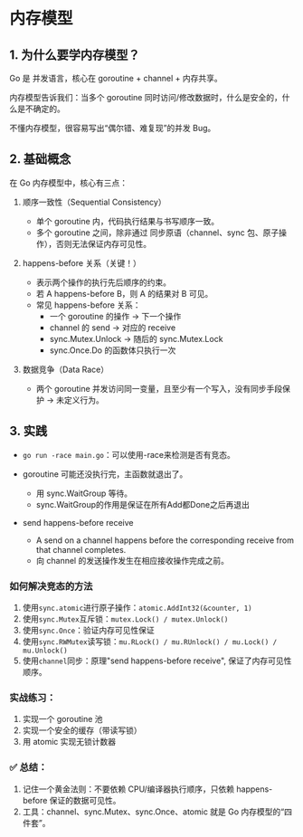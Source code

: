 # 内存模型
## 1. 为什么要学内存模型？
Go 是 并发语言，核心在 goroutine + channel + 内存共享。

内存模型告诉我们：当多个 goroutine 同时访问/修改数据时，什么是安全的，什么是不确定的。

不懂内存模型，很容易写出“偶尔错、难复现”的并发 Bug。

## 2. 基础概念

在 Go 内存模型中，核心有三点：

1. 顺序一致性（Sequential Consistency）
    - 单个 goroutine 内，代码执行结果与书写顺序一致。
    - 多个 goroutine 之间，除非通过 同步原语（channel、sync 包、原子操作），否则无法保证内存可见性。

2. happens-before 关系（关键！）
    - 表示两个操作的执行先后顺序的约束。
    - 若 A happens-before B，则 A 的结果对 B 可见。
    - 常见 happens-before 关系：
        - 一个 goroutine 的操作 → 下一个操作
        - channel 的 send → 对应的 receive
        - sync.Mutex.Unlock → 随后的 sync.Mutex.Lock
        - sync.Once.Do 的函数体只执行一次

3. 数据竞争（Data Race）
    - 两个 goroutine 并发访问同一变量，且至少有一个写入，没有同步手段保护 → 未定义行为。

## 3. 实践
- `go run -race main.go`：可以使用-race来检测是否有竞态。

- goroutine 可能还没执行完，主函数就退出了。
    - 用 sync.WaitGroup 等待。
    - sync.WaitGroup的作用是保证在所有Add都Done之后再退出

- send happens-before receive
    - A send on a channel happens before the corresponding receive from that channel completes.
    - 向 channel 的发送操作发生在相应接收操作完成之前。

### 如何解决竞态的方法
1. 使用`sync.atomic`进行原子操作：`atomic.AddInt32(&counter, 1)`
2. 使用`sync.Mutex`互斥锁：`mutex.Lock() / mutex.Unlock()`
3. 使用`sync.Once`：验证内存可见性保证
4. 使用`sync.RWMutex`读写锁：`mu.RLock() / mu.RUnlock() / mu.Lock() / mu.Unlock()`
5. 使用`channel`同步：原理"send happens-before receive", 保证了内存可见性顺序。

### 实战练习：
1. 实现一个 goroutine 池
2. 实现一个安全的缓存（带读写锁）
3. 用 atomic 实现无锁计数器


### ✅ 总结：
1. 记住一个黄金法则：不要依赖 CPU/编译器执行顺序，只依赖 happens-before 保证的数据可见性。
2. 工具：channel、sync.Mutex、sync.Once、atomic 就是 Go 内存模型的“四件套”。